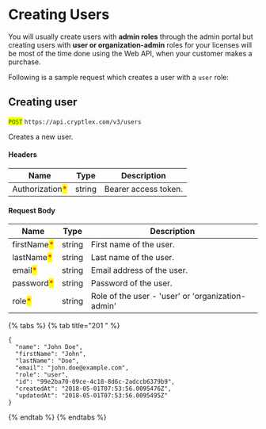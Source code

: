 # Creating Users

You will usually create users with **admin roles** through the admin portal but creating users with **user or organization-admin** roles for your licenses will be most of the time done using the Web API, when your customer makes a purchase.

Following is a sample request which creates a user with a `user` role:

## Creating user

<mark style="color:green;">`POST`</mark> `https://api.cryptlex.com/v3/users`

Creates a new user.

#### Headers

| Name                                            | Type   | Description          |
| ----------------------------------------------- | ------ | -------------------- |
| Authorization<mark style="color:red;">\*</mark> | string | Bearer access token. |

#### Request Body

| Name                                        | Type   | Description                                       |
| ------------------------------------------- | ------ | ------------------------------------------------- |
| firstName<mark style="color:red;">\*</mark> | string | First name of the user.                           |
| lastName<mark style="color:red;">\*</mark>  | string | Last name of the user.                            |
| email<mark style="color:red;">\*</mark>     | string | Email address of the user.                        |
| password<mark style="color:red;">\*</mark>  | string | Password of the user.                             |
| role<mark style="color:red;">\*</mark>      | string | Role of the user - 'user' or 'organization-admin' |

{% tabs %}
{% tab title="201 " %}
```
{
  "name": "John Doe",
  "firstName": "John",
  "lastName": "Doe",
  "email": "john.doe@example.com",
  "role": "user",
  "id": "99e2ba70-09ce-4c18-8d6c-2adccb6379b9",
  "createdAt": "2018-05-01T07:53:56.0095476Z",
  "updatedAt": "2018-05-01T07:53:56.0095495Z"
}
```
{% endtab %}
{% endtabs %}

##
